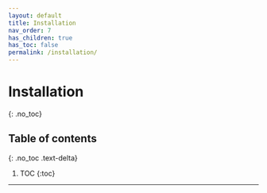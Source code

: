 ```yaml
---
layout: default
title: Installation
nav_order: 7
has_children: true
has_toc: false
permalink: /installation/
---
```


# Installation
{: .no_toc}

## Table of contents
{: .no_toc .text-delta}

1. TOC
{:toc}

---
